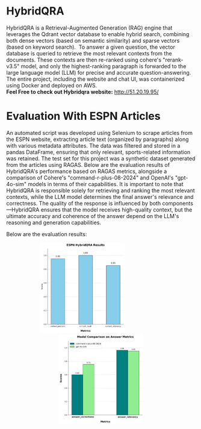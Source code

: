 # HybridQRA

 HybridQRA is a Retrieval-Augmented Generation (RAG) engine that leverages the Qdrant vector database to enable hybrid search, combining both dense vectors (based on semantic similarity) and sparse vectors (based on keyword search).  To answer a given question, the vector database is queried to retrieve the most relevant contexts from the documents. These contexts are then re-ranked using cohere's "rerank-v3.5" model, and only the highest-ranking paragraph is forwarded to the large language model (LLM) for precise and accurate question-answering. The entire project, including the website and chat UI, was containerized using Docker and deployed on AWS. <br>
 <strong>Feel Free to check out Hybridqra website:</strong> 
 <a href="http://51.20.19.95/" style="color: blue;">http://51.20.19.95/</a>

# Evaluation With ESPN Articles

An automated script was developed using Selenium to scrape articles from the ESPN website, extracting article text (organized by paragraphs) along with various metadata attributes. The data was filtered and stored in a pandas DataFrame, ensuring that only relevant, sports-related information was retained. The test set for this project was a synthetic dataset generated from the articles using RAGAS. Below are the evaluation results of HybridQRA's performance based on RAGAS metrics, alongside a comparison of Cohere's "command-r-plus-08-2024" and OpenAI's "gpt-4o-sim" models in terms of their capabilities.
It is important to note that HybridQRA is responsible solely for retrieving and ranking the most relevant contexts, while the LLM model determines the final answer's relevance and correctness. The quality of the response is influenced by both components—HybridQRA ensures that the model receives high-quality context, but the ultimate accuracy and coherence of the answer depend on the LLM's reasoning and generation capabilities.

Below are the evaluation results:

<p align="center">
  <img src="./eval/plots/ESPN_HybridQRA_results.png" alt="RAG Stats" width="45%" style="margin-right: 100px; margin-left:0;">
  <img src="./eval/plots/model_comparison.png" alt="RAG Stats" width="45%">
</p>




